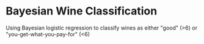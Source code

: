 # Bayesian Wine Classification
Using Bayesian logistic regression to classify wines as either "good" (>6) or "you-get-what-you-pay-for" (<6)

